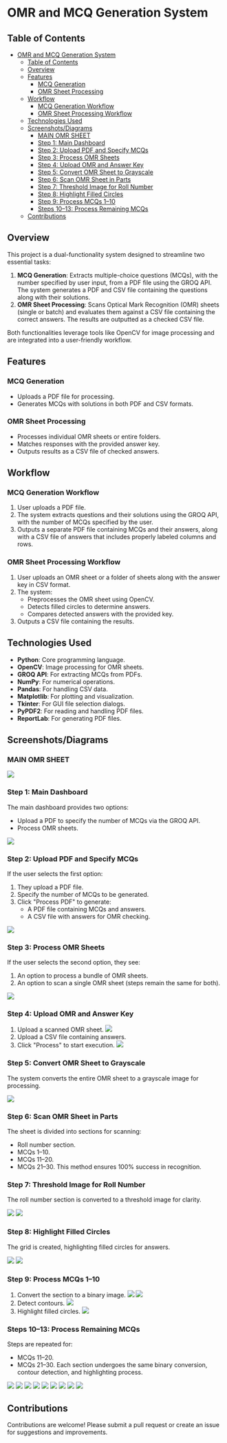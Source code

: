 # OMR and MCQ Generation System

## Table of Contents
- [OMR and MCQ Generation System](#omr-and-mcq-generation-system)
  - [Table of Contents](#table-of-contents)
  - [Overview](#overview)
  - [Features](#features)
    - [MCQ Generation](#mcq-generation)
    - [OMR Sheet Processing](#omr-sheet-processing)
  - [Workflow](#workflow)
    - [MCQ Generation Workflow](#mcq-generation-workflow)
    - [OMR Sheet Processing Workflow](#omr-sheet-processing-workflow)
  - [Technologies Used](#technologies-used)
  - [Screenshots/Diagrams](#screenshotsdiagrams)
    - [MAIN OMR SHEET](#main-omr-sheet)
    - [Step 1: Main Dashboard](#step-1-main-dashboard)
    - [Step 2: Upload PDF and Specify MCQs](#step-2-upload-pdf-and-specify-mcqs)
    - [Step 3: Process OMR Sheets](#step-3-process-omr-sheets)
    - [Step 4: Upload OMR and Answer Key](#step-4-upload-omr-and-answer-key)
    - [Step 5: Convert OMR Sheet to Grayscale](#step-5-convert-omr-sheet-to-grayscale)
    - [Step 6: Scan OMR Sheet in Parts](#step-6-scan-omr-sheet-in-parts)
    - [Step 7: Threshold Image for Roll Number](#step-7-threshold-image-for-roll-number)
    - [Step 8: Highlight Filled Circles](#step-8-highlight-filled-circles)
    - [Step 9: Process MCQs 1–10](#step-9-process-mcqs-110)
    - [Steps 10–13: Process Remaining MCQs](#steps-1013-process-remaining-mcqs)
  - [Contributions](#contributions)

## Overview
This project is a dual-functionality system designed to streamline two essential tasks:

1. **MCQ Generation**: Extracts multiple-choice questions (MCQs), with the number specified by user input, from a PDF file using the GROQ API. The system generates a PDF and CSV file containing the questions along with their solutions.
2. **OMR Sheet Processing**: Scans Optical Mark Recognition (OMR) sheets (single or batch) and evaluates them against a CSV file containing the correct answers. The results are outputted as a checked CSV file.

Both functionalities leverage tools like OpenCV for image processing and are integrated into a user-friendly workflow.

## Features

### MCQ Generation
- Uploads a PDF file for processing.
- Generates MCQs with solutions in both PDF and CSV formats.

### OMR Sheet Processing
- Processes individual OMR sheets or entire folders.
- Matches responses with the provided answer key.
- Outputs results as a CSV file of checked answers.

## Workflow

### MCQ Generation Workflow
1. User uploads a PDF file.
2. The system extracts questions and their solutions using the GROQ API, with the number of MCQs specified by the user.
3. Outputs a separate PDF file containing MCQs and their answers, along with a CSV file of answers that includes properly labeled columns and rows.

### OMR Sheet Processing Workflow
1. User uploads an OMR sheet or a folder of sheets along with the answer key in CSV format.
2. The system:
   - Preprocesses the OMR sheet using OpenCV.
   - Detects filled circles to determine answers.
   - Compares detected answers with the provided key.
3. Outputs a CSV file containing the results.

## Technologies Used
- **Python**: Core programming language.
- **OpenCV**: Image processing for OMR sheets.
- **GROQ API**: For extracting MCQs from PDFs.
- **NumPy**: For numerical operations.
- **Pandas**: For handling CSV data.
- **Matplotlib**: For plotting and visualization.
- **Tkinter**: For GUI file selection dialogs.
- **PyPDF2**: For reading and handling PDF files.
- **ReportLab**: For generating PDF files.

## Screenshots/Diagrams

### MAIN OMR SHEET
![](images/omr_sheet.png)

### Step 1: Main Dashboard
The main dashboard provides two options:
- Upload a PDF to specify the number of MCQs via the GROQ API.
- Process OMR sheets.

![](images/1.png)

### Step 2: Upload PDF and Specify MCQs
If the user selects the first option:
1. They upload a PDF file.
2. Specify the number of MCQs to be generated.
3. Click "Process PDF" to generate:
   - A PDF file containing MCQs and answers.
   - A CSV file with answers for OMR checking.

![](images/2.png)

### Step 3: Process OMR Sheets
If the user selects the second option, they see:
1. An option to process a bundle of OMR sheets.
2. An option to scan a single OMR sheet (steps remain the same for both).

![](images/3.png)

### Step 4: Upload OMR and Answer Key
1. Upload a scanned OMR sheet.
![](images/4.png)
2. Upload a CSV file containing answers.
3. Click "Process" to start execution.
![](images/5.png)

### Step 5: Convert OMR Sheet to Grayscale
The system converts the entire OMR sheet to a grayscale image for processing.

![](images/6.png)

### Step 6: Scan OMR Sheet in Parts
The sheet is divided into sections for scanning:
- Roll number section.
- MCQs 1–10.
- MCQs 11–20.
- MCQs 21–30.
This method ensures 100% success in recognition.

### Step 7: Threshold Image for Roll Number
The roll number section is converted to a threshold image for clarity.

![](images/7.png)
![](images/8.png)

### Step 8: Highlight Filled Circles
The grid is created, highlighting filled circles for answers.

![](images/9.png)
![](images/10.png)

### Step 9: Process MCQs 1–10
1. Convert the section to a binary image.
   ![](images/11.png)
   ![](images/12.png)
2. Detect contours.
   ![](images/13.png)
3. Highlight filled circles.
   ![](images/14.png)



### Steps 10–13: Process Remaining MCQs
Steps are repeated for:
- MCQs 11–20.
- MCQs 21–30.
Each section undergoes the same binary conversion, contour detection, and highlighting process.

![](images/15.png)
![](images/16.png)
![](images/17.png)
![](images/18.png)
![](images/19.png)
![](images/20.png)
![](images/21.png)
![](images/22.png)
![](images/23.png)

## Contributions
Contributions are welcome! Please submit a pull request or create an issue for suggestions and improvements.


